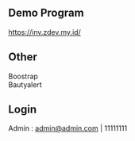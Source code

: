

## Demo Program
https://inv.zdev.my.id/
## Other
Boostrap <br>
Bautyalert

## Login
Admin : admin@admin.com | 11111111
